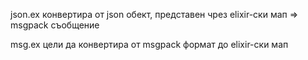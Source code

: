 json.ex конвертира от json обект, представен чрез elixir-ски мап => msgpack съобщение

msg.ex цели да конвертира от msgpack формат до elixir-ски мап
